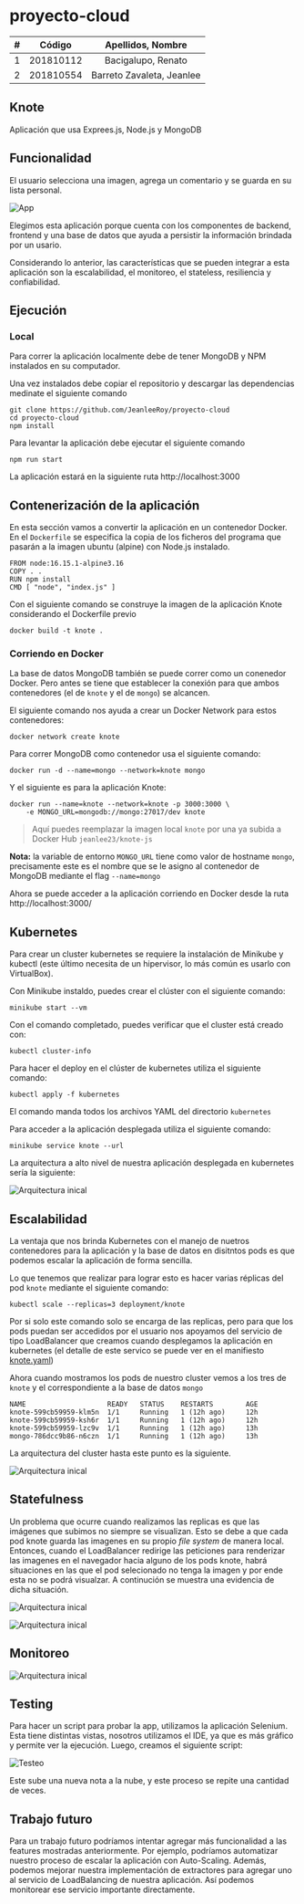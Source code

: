# proyecto-cloud

|  **#** | **Código** | **Apellidos, Nombre** |
| :---: | :---: | :---: |
|  1 | 201810112 | Bacigalupo, Renato|
|  2 | 201810554 | Barreto Zavaleta, Jeanlee |

## Knote

Aplicación que usa Exprees.js, Node.js y MongoDB

## Funcionalidad

El usuario selecciona una imagen, agrega un comentario y se guarda en su lista personal.

![App](images/app.gif)

Elegimos esta aplicación porque cuenta con los componentes de backend, frontend y una base de datos que ayuda a persistir la información brindada por un usario. 

Considerando lo anterior, las características que se pueden integrar a esta aplicación son la escalabilidad, el monitoreo, el stateless, resiliencia y confiabilidad.

## Ejecución

### Local

Para correr la aplicación localmente debe de tener MongoDB y NPM instalados en su computador.

Una vez instalados debe copiar el repositorio y descargar las dependencias medinate el siguiente comando

    git clone https://github.com/JeanleeRoy/proyecto-cloud
    cd proyecto-cloud
    npm install

Para levantar la aplicación debe ejecutar el siguiente comando

    npm run start

La aplicación estará en la siguiente ruta http://localhost:3000


## Contenerización de la aplicación

En esta sección vamos a convertir la aplicación en un contenedor Docker. En el `Dockerfile` se especifica la copia de los ficheros del programa que pasarán a la imagen ubuntu (alpine) con Node.js instalado.

    FROM node:16.15.1-alpine3.16
    COPY . .
    RUN npm install
    CMD [ "node", "index.js" ]

Con el siguiente comando se construye la imagen de la aplicación Knote considerando el Dockerfile previo

    docker build -t knote .

### Corriendo en Docker

La base de datos MongoDB también se puede correr como un conenedor Docker. Pero antes se tiene que establecer la conexión para que ambos contenedores (el de `knote` y el de `mongo`) se alcancen.

El siguiente comando nos ayuda a crear un Docker Network para estos contenedores:

    docker network create knote

Para correr MongoDB como contenedor usa el siguiente comando:
    
    docker run -d --name=mongo --network=knote mongo

Y el siguiente es para la aplicación Knote:

    docker run --name=knote --network=knote -p 3000:3000 \
        -e MONGO_URL=mongodb://mongo:27017/dev knote

> Aquí puedes reemplazar la imagen local `knote` por una ya subida a Docker Hub `jeanlee23/knote-js`

**Nota:** la variable de entorno `MONGO_URL` tiene como valor de hostname `mongo`, precisamente este es el nombre que se le asigno al contenedor de MongoDB mediante el flag `--name=mongo`


Ahora se puede acceder a la aplicación corriendo en Docker desde la ruta http://localhost:3000/

## Kubernetes

Para crear un cluster kubernetes se requiere la instalación de Minikube y kubectl (este último necesita de un hipervisor, lo más común es usarlo con VirtualBox).

Con Minikube instaldo, puedes crear el clúster con el siguiente comando:

    minikube start --vm

Con el comando completado, puedes verificar que el cluster está creado con:

    kubectl cluster-info

Para hacer el deploy en el clúster de kubernetes utiliza el siguiente comando:

    kubectl apply -f kubernetes

El comando manda todos los archivos YAML del directorio `kubernetes`

Para acceder a la aplicación desplegada utiliza el siguiente comando:

    minikube service knote --url

La arquitectura a alto nivel de nuestra aplicación desplegada en kubernetes sería la siguiente:

![Arquitectura inical](images/simple-k8s.jpg)

## Escalabilidad

La ventaja que nos brinda Kubernetes con el manejo de nuetros contenedores para la aplicación y la base de datos en disitntos pods es que podemos escalar la aplicación de forma sencilla.

Lo que tenemos que realizar para lograr esto es hacer varias réplicas del pod `knote` mediante el siguiente comando:

    kubectl scale --replicas=3 deployment/knote

Por si solo este comando solo se encarga de las replicas, pero para que los pods puedan ser accedidos por el usuario nos apoyamos del servicio de tipo LoadBalancer que creamos cuando desplegamos la aplicación en kubernetes (el detalle de este servico se puede ver en el manifiesto [knote.yaml](kubernetes/knote.yaml))

Ahora cuando mostramos los pods de nuestro cluster vemos a los tres de `knote` y el correspondiente a la base de datos `mongo`

    NAME                    READY   STATUS    RESTARTS        AGE
    knote-599cb59959-klm5n  1/1     Running   1 (12h ago)     12h
    knote-599cb59959-ksh6r  1/1     Running   1 (12h ago)     12h
    knote-599cb59959-lzc9v  1/1     Running   1 (12h ago)     13h
    mongo-786dcc9b86-n6czn  1/1     Running   1 (12h ago)     13h

La arquitectura del cluster hasta este punto es la siguiente.

![Arquitectura inical](images/replicas-k8s.jpg)


## Statefulness

Un problema que ocurre cuando realizamos las replicas es que las imágenes que subimos no siempre se visualizan. Esto se debe a que cada pod knote guarda las imagenes en su propio *file system* de manera local. Entonces, cuando el LoadBalancer redirige las peticiones para renderizar las imagenes en el navegador hacia alguno de los pods knote, habrá situaciones en las que el pod selecionado no tenga la imagen y por ende esta no se podrá visualzar. A continución se muestra una evidencia de dicha situación.

![Arquitectura inical](images/glitch.png)

![Arquitectura inical](images/minio.jpg)

## Monitoreo



![Arquitectura inical](images/prometheus.jpg)

## Testing

Para hacer un script para probar la app, utilizamos la aplicación Selenium. Esta tiene distintas vistas, nosotros utilizamos el IDE, ya que es más gráfico y permite ver la ejecución. Luego, creamos el siguiente script:

![Testeo](images/Testing.png)

Este sube una nueva nota a la nube, y este proceso se repite una cantidad de veces.

## Trabajo futuro

Para un trabajo futuro podríamos intentar agregar más funcionalidad a las features mostradas anteriormente. Por ejemplo, podríamos automatizar nuestro proceso de escalar la aplicación con Auto-Scaling. Además, podemos mejorar nuestra implementación de extractores para agregar uno al servicio de LoadBalancing de nuestra aplicación. Así podemos monitorear ese servicio importante directamente.
